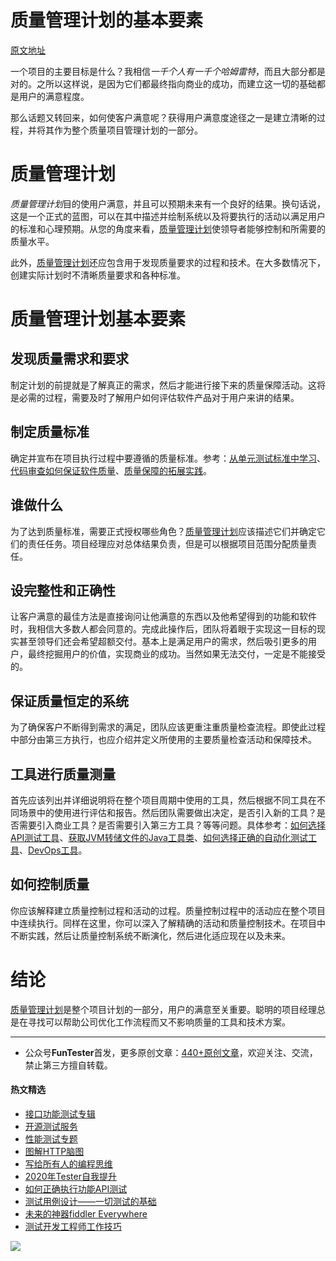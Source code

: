 # 质量管理计划的基本要素

[原文地址](https://www.letsbuild.com/blog/7-essential-ingredients-of-a-quality-management-plan)


一个项目的主要目标是什么？我相信*一千个人有一千个哈姆雷特*，而且大部分都是对的。之所以这样说，是因为它们都最终指向商业的成功，而建立这一切的基础都是用户的满意程度。

那么话题又转回来，如何使客户满意呢？获得用户满意度途径之一是建立清晰的过程，并将其作为整个质量项目管理计划的一部分。

# 质量管理计划

*质量管理计划*目的使用户满意，并且可以预期未来有一个良好的结果。换句话说，这是一个正式的蓝图，可以在其中描述并绘制系统以及将要执行的活动以满足用户的标准和心理预期。从您的角度来看，[质量管理计划](https://mp.weixin.qq.com/s/ztXYE8EtwlkUdxnk1cjKVg)使领导者能够控制和所需要的质量水平。

此外，[质量管理计划](https://mp.weixin.qq.com/s/ztXYE8EtwlkUdxnk1cjKVg)还应包含用于发现质量要求的过程和技术。在大多数情况下，创建实际计划时不清晰质量要求和各种标准。


# 质量管理计划基本要素

## 发现质量需求和要求

制定计划的前提就是了解真正的需求，然后才能进行接下来的质量保障活动。这将是必需的过程，需要及时了解用户如何评估软件产品对于用户来讲的结果。

## 制定质量标准

确定并宣布在项目执行过程中要遵循的质量标准。参考：[从单元测试标准中学习](https://mp.weixin.qq.com/s/x0TyMAdPBWYL7JSPAmoQsw)、[代码审查如何保证软件质量](https://mp.weixin.qq.com/s/osRnG09KDqEojiV3kp2nrw)、[质量保障的拓展实践](https://mp.weixin.qq.com/s/a3sd0dQnjk3TerOhfo-1ng)。

## 谁做什么

为了达到质量标准，需要正式授权哪些角色？[质量管理计划](https://mp.weixin.qq.com/s/ztXYE8EtwlkUdxnk1cjKVg)应该描述它们并确定它们的责任任务。项目经理应对总体结果负责，但是可以根据项目范围分配质量责任。

## 设完整性和正确性

让客户满意的最佳方法是直接询问让他满意的东西以及他希望得到的功能和软件时，我相信大多数人都会同意的。完成此操作后，团队将着眼于实现这一目标的现实甚至领导们还会希望超额交付。基本上是满足用户的需求，然后吸引更多的用户，最终挖掘用户的价值，实现商业的成功。当然如果无法交付，一定是不能接受的。

## 保证质量恒定的系统

为了确保客户不断得到需求的满足，团队应该更重注重质量检查流程。即使此过程中部分由第三方执行，也应介绍并定义所使用的主要质量检查活动和保障技术。

## 工具进行质量测量

首先应该列出并详细说明将在整个项目周期中使用的工具，然后根据不同工具在不同场景中的使用进行评估和报告。然后团队需要做出决定，是否引入新的工具？是否需要引入商业工具？是否需要引入第三方工具？等等问题。具体参考：[如何选择API测试工具](https://mp.weixin.qq.com/s/m2TNJDiqAAWYV9L6UP-29w)、[获取JVM转储文件的Java工具类](https://mp.weixin.qq.com/s/f_TlOb3m8MeR3argBmTzzA)、[如何选择正确的自动化测试工具](https://mp.weixin.qq.com/s/_Ee78UW9CxRpV5MoTrfgCQ)、[DevOps工具](https://mp.weixin.qq.com/s/4r8FoxQyYZ5naowML5Cw-Q)。

## 如何控制质量

你应该解释建立质量控制过程和活动的过程。质量控制过程中的活动应在整个项目中连续执行。同样在这里，你可以深入了解精确的活动和质量控制技术。在项目中不断实践，然后让质量控制系统不断演化，然后进化适应现在以及未来。

# 结论

[质量管理计划](https://mp.weixin.qq.com/s/ztXYE8EtwlkUdxnk1cjKVg)是整个项目计划的一部分，用户的满意至关重要。聪明的项目经理总是在寻找可以帮助公司优化工作流程而又不影响质量的工具和技术方案。

--- 
* 公众号**FunTester**首发，更多原创文章：[440+原创文章](https://mp.weixin.qq.com/s/s7ZmCNBYy3j-71JFbtgneg)，欢迎关注、交流，禁止第三方擅自转载。

#### 热文精选

- [接口功能测试专辑](https://mp.weixin.qq.com/mp/appmsgalbum?action=getalbum&album_id=1321895538945638401&__biz=MzU4MTE2NDEyMQ==#wechat_redirect)
- [开源测试服务](https://mp.weixin.qq.com/s/ZOs0cp_vt6_iiundHaKk4g)
- [性能测试专题](https://mp.weixin.qq.com/mp/appmsgalbum?action=getalbum&album_id=1319027448301961218&__biz=MzU4MTE2NDEyMQ==#wechat_redirect)
- [图解HTTP脑图](https://mp.weixin.qq.com/s/100Vm8FVEuXs0x6rDGTipw)
- [写给所有人的编程思维](https://mp.weixin.qq.com/s/Oj33UCnYfbUgzsBzEm2GPQ)
- [2020年Tester自我提升](https://mp.weixin.qq.com/s/vuhUp85_6Sbg6ReAN3TTSQ)
- [如何正确执行功能API测试](https://mp.weixin.qq.com/s/aeGx5O_jK_iTD9KUtylWmA)
- [测试用例设计——一切测试的基础](https://mp.weixin.qq.com/s/0_ubnlhp2jk-jxHxJ95E9g)
- [未来的神器fiddler Everywhere](https://mp.weixin.qq.com/s/-BSuHR6RPkdv8R-iy47MLQ)
- [测试开发工程师工作技巧](https://mp.weixin.qq.com/s/TvrUCisja5Zbq-NIwy_2fQ)

![](https://mmbiz.qpic.cn/mmbiz_png/13eN86FKXzCcsLRmf6VicSKFPfvMT8p7eg7iaBGgPxmbNxHsBcOic2rcw1TCvS1PTGC6WkRFXA7yoqr2bVlrEQqlA/640?wx_fmt=png&tp=webp&wxfrom=5&wx_lazy=1&wx_co=1)